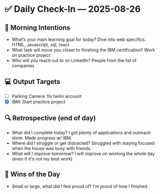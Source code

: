# ✅ Daily Check-In — 2025-08-26

## 📌 Morning Intentions
- What’s your main learning goal for today? Dive into web specifics. HTML, Javascript, sql, react
- What task will move you closer to finishing the IBM certification? Work on practice project
- Who will you reach out to on LinkedIn? People from the list of companies

## 💻 Output Targets
- [ ] Parking Camera: fix twilio account
- [x] IBM: Start practice project

## 🔍 Retrospective (end of day)
- What did I complete today? I got plenty of applications and outreach done. Made progress w/ IBM.
- Where did I struggle or get distracted? Struggled with staying focused when the house was busy with friends.
- What will I improve tomorrow? I will improve on working the whole day (even if it's not my best work)

## 🙌 Wins of the Day
- Small or large, what did I feel proud of? I'm proud of how I finished.

